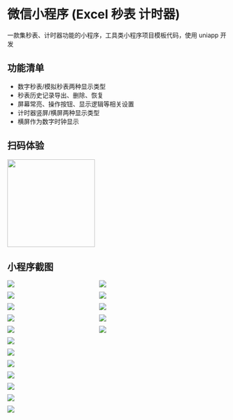 # 微信小程序 (Excel 秒表 计时器)
一款集秒表、计时器功能的小程序，工具类小程序项目模板代码，使用 uniapp 开发

## 功能清单
- 数字秒表/模拟秒表两种显示类型
- 秒表历史记录导出、删除、恢复
- 屏幕常亮、操作按钮、显示逻辑等相关设置
- 计时器竖屏/横屏两种显示类型
- 横屏作为数字时钟显示

## 扫码体验
<img src="./misc/qrcode.jpg" width="200px">

## 小程序截图
<div style="display: grid; gap: 10px; grid-template-columns: repeat(auto-fill, 200px); ">
    <img src="./misc/1.jpg">
    <img src="./misc/2.jpg">
    <img src="./misc/3.jpg">
    <img src="./misc/4.jpg">
    <img src="./misc/5.jpg">
    <img src="./misc/6.jpg">
    <img src="./misc/7.jpg">
    <img src="./misc/8.jpg">
    <img src="./misc/9.jpg">
    <img src="./misc/10.jpg">
    <img src="./misc/11.jpg">
</div>
<div style="display: grid; gap: 10px; grid-template-columns: repeat(auto-fill, 420px); margin-top: 10px;">
    <img src="./misc/12.jpg">
    <img src="./misc/13.jpg">
    <img src="./misc/14.jpg">
    <img src="./misc/15.jpg">
    <img src="./misc/16.jpg">
    <img src="./misc/17.jpg">
</div>
